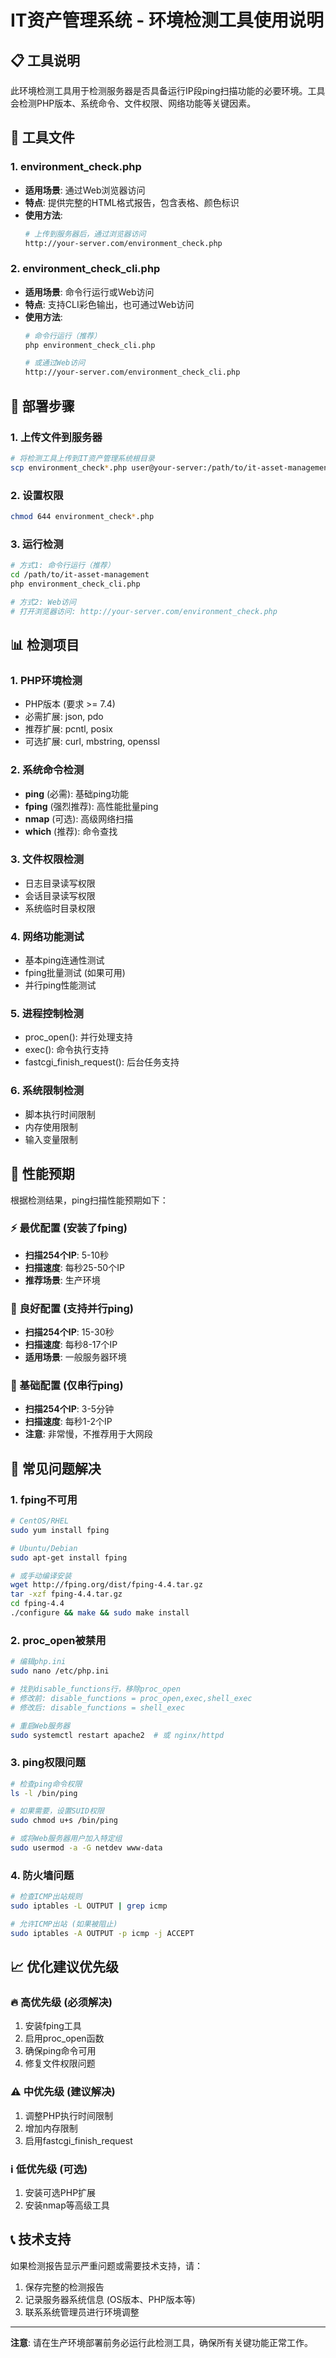 # IT资产管理系统 - 环境检测工具使用说明

## 📋 工具说明

此环境检测工具用于检测服务器是否具备运行IP段ping扫描功能的必要环境。工具会检测PHP版本、系统命令、文件权限、网络功能等关键因素。

## 🔧 工具文件

### 1. environment_check.php
- **适用场景**: 通过Web浏览器访问
- **特点**: 提供完整的HTML格式报告，包含表格、颜色标识
- **使用方法**: 
  ```bash
  # 上传到服务器后，通过浏览器访问
  http://your-server.com/environment_check.php
  ```

### 2. environment_check_cli.php  
- **适用场景**: 命令行运行或Web访问
- **特点**: 支持CLI彩色输出，也可通过Web访问
- **使用方法**:
  ```bash
  # 命令行运行（推荐）
  php environment_check_cli.php
  
  # 或通过Web访问
  http://your-server.com/environment_check_cli.php
  ```

## 🚀 部署步骤

### 1. 上传文件到服务器
```bash
# 将检测工具上传到IT资产管理系统根目录
scp environment_check*.php user@your-server:/path/to/it-asset-management/
```

### 2. 设置权限
```bash
chmod 644 environment_check*.php
```

### 3. 运行检测
```bash
# 方式1: 命令行运行（推荐）
cd /path/to/it-asset-management
php environment_check_cli.php

# 方式2: Web访问
# 打开浏览器访问: http://your-server.com/environment_check.php
```

## 📊 检测项目

### 1. PHP环境检测
- PHP版本 (要求 >= 7.4)
- 必需扩展: json, pdo
- 推荐扩展: pcntl, posix
- 可选扩展: curl, mbstring, openssl

### 2. 系统命令检测
- **ping** (必需): 基础ping功能
- **fping** (强烈推荐): 高性能批量ping
- **nmap** (可选): 高级网络扫描
- **which** (推荐): 命令查找

### 3. 文件权限检测
- 日志目录读写权限
- 会话目录读写权限  
- 系统临时目录权限

### 4. 网络功能测试
- 基本ping连通性测试
- fping批量测试 (如果可用)
- 并行ping性能测试

### 5. 进程控制检测
- proc_open(): 并行处理支持
- exec(): 命令执行支持
- fastcgi_finish_request(): 后台任务支持

### 6. 系统限制检测
- 脚本执行时间限制
- 内存使用限制
- 输入变量限制

## 🎯 性能预期

根据检测结果，ping扫描性能预期如下：

### ⚡ 最优配置 (安装了fping)
- **扫描254个IP**: 5-10秒
- **扫描速度**: 每秒25-50个IP
- **推荐场景**: 生产环境

### 🚀 良好配置 (支持并行ping)
- **扫描254个IP**: 15-30秒  
- **扫描速度**: 每秒8-17个IP
- **适用场景**: 一般服务器环境

### 🐌 基础配置 (仅串行ping)
- **扫描254个IP**: 3-5分钟
- **扫描速度**: 每秒1-2个IP
- **注意**: 非常慢，不推荐用于大网段

## 🔧 常见问题解决

### 1. fping不可用
```bash
# CentOS/RHEL
sudo yum install fping

# Ubuntu/Debian  
sudo apt-get install fping

# 或手动编译安装
wget http://fping.org/dist/fping-4.4.tar.gz
tar -xzf fping-4.4.tar.gz
cd fping-4.4
./configure && make && sudo make install
```

### 2. proc_open被禁用
```bash
# 编辑php.ini
sudo nano /etc/php.ini

# 找到disable_functions行，移除proc_open
# 修改前: disable_functions = proc_open,exec,shell_exec
# 修改后: disable_functions = shell_exec

# 重启Web服务器
sudo systemctl restart apache2  # 或 nginx/httpd
```

### 3. ping权限问题
```bash
# 检查ping命令权限
ls -l /bin/ping

# 如果需要，设置SUID权限
sudo chmod u+s /bin/ping

# 或将Web服务器用户加入特定组
sudo usermod -a -G netdev www-data
```

### 4. 防火墙问题
```bash
# 检查ICMP出站规则
sudo iptables -L OUTPUT | grep icmp

# 允许ICMP出站 (如果被阻止)
sudo iptables -A OUTPUT -p icmp -j ACCEPT
```

## 📈 优化建议优先级

### 🔥 高优先级 (必须解决)
1. 安装fping工具
2. 启用proc_open函数
3. 确保ping命令可用
4. 修复文件权限问题

### ⚠️ 中优先级 (建议解决)  
1. 调整PHP执行时间限制
2. 增加内存限制
3. 启用fastcgi_finish_request

### ℹ️ 低优先级 (可选)
1. 安装可选PHP扩展
2. 安装nmap等高级工具

## 📞 技术支持

如果检测报告显示严重问题或需要技术支持，请：

1. 保存完整的检测报告
2. 记录服务器系统信息 (OS版本、PHP版本等)
3. 联系系统管理员进行环境调整

---

**注意**: 请在生产环境部署前务必运行此检测工具，确保所有关键功能正常工作。
